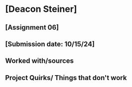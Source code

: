 # [Deacon Steiner]
## [Assignment 06]
## [Submission date: 10/15/24]
## Worked with/sources 

## Project Quirks/ Things that don't work
